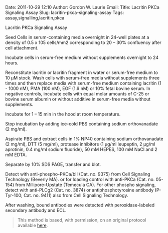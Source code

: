 Date: 2011-10-29 12:10
Author: Gordon W. Laurie
Email: 
Title: Lacritin PKCa Signaling Assay
Slug: lacritin-pkca-signaling-assay
Tags: assay,signalling,lacritin,pkca

Lacritin PKCa Signaling Assay









Seed Cells in serum-containing media overnight in 24-well plates at a density of 0.5 x 105 cells/mm2 corresponding to 20 – 30% confluency after cell attachment.



Incubate cells in serum-free medium without supplements overnight to 24 hours.  



Reconstitute lacritin or lacritin fragment in water or serum-free medium to 10 µM stock. Wash cells with serum-free media without supplements three times and then replace media with serum-free medium containing lacritin (1 - 1000 nM), PMA (100 nM), EGF (1.6 nM) or 10% fetal bovine serum.  In negative controls, incubate cells with equal molar amounts of C-25 or bovine serum albumin or without additive in serum-free media without supplements.



Incubate for 1 – 15 min in the hood at room temperature.



Stop incubation by adding ice-cold PBS containing sodium orthovanadate (2 mg/ml).  



Aspirate PBS and extract cells in 1% NP40 containing sodium orthovanadate (2 mg/ml), DTT (5 mg/ml), protease inhibitors (1 µg/ml leupeptin, 2 µg/ml aprotinin, 0.4 mg/ml sodium fluoride), 50 mM HEPES, 100 mM NaCl and 2 mM EDTA.



Separate by 10% SDS PAGE, transfer and blot.



Detect with anti-phospho-PKCa/bII (Cat. no. 9375) from Cell Signaling Technology (Beverly MA). or for loading control with anti-PKCa (Cat. no. 05-154)  from Millipore-Upstate (Temecula CA).  For other phospho signaling, detect with anti-PLCg2 (Cat. no. 3874) or antiphosphotyrosine antibody (P-Tyr-100; Cat. no. 9411) also from Cell Signaling Technology.



After washing, bound antibodies were detected with peroxidase-labeled secondary antibody and ECL.







>This method is based, with permission, on an original protocol available [here](http://people.virginia.edu/~gwl6s/home.html/Methods/PKC.html).

